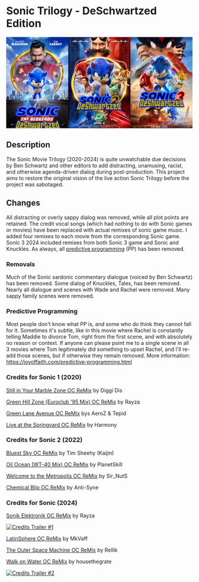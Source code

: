 # Sonic Trilogy - DeSchwartzed Edition

![Sonic DeSchwartzed Edition Poster.png](Sonic%20DeSchwartzed%20Edition%20Poster.png)


## Description

The Sonic Movie Trilogy (2020-2024) is quite unwatchable 
due decisions by Ben Schwartz and other editors to add 
distracting, unamusing, racist, and otherwise agenda-driven dialog 
during post-production. 
This project aims to restore the original vision of the live action Sonic Trilogy 
before the project was sabotaged. 

## Changes

All distracting or overly sappy dialog was removed, while all plot points are retained. 
The credit vocal songs (which had nothing to do with Sonic games or movies) 
have been replaced with actual remixes of sonic game music. 
I added four remixes to each movie from the corresponding Sonic game. 
Sonic 3 2024 included remixes from both Sonic 3 game and Sonic and Knuckles. 
As always, all [predictive programming](https://joyoffaith.com/predictive-programming.html) (PP) has been removed.

### Removals

Much of the Sonic sardonic commentary dialogue (voiced by Ben Schwartz) has been removed. 
Some dialog of Knuckles, Tales, has been removed. 
Nearly all dialogue and scenes with Wade and Rachel were removed. 
Many sappy family scenes were removed. 

### Predictive Programming

Most people don't know what PP is, and some who do think they cannot fall for it. 
Sometimes it's subtle, like in this movie where Rachel is constantly telling Maddie to divorce Tom, right from the first scene, and with absolutely no reason or context.
If anyone can please point me to a single scene in all 3 movies where Tom legitimately did something to upset Rachel, 
and I'll re-add those scenes, but if otherwise they remain removed. 
More information: https://joyoffaith.com/predictive-programming.html


### Credits for Sonic 1 (2020)

[Still in Your Marble Zone OC ReMix](https://ocremix.org/remix/OCR01580)
by Diggi Dis

[Green Hill Zone (Euroclub '95 Mix) OC ReMix](https://ocremix.org/remix/OCR00986)
by Rayza

[Green Lane Avenue OC ReMix](https://ocremix.org/remix/OCR01624)
bys AeroZ & Tepid

[Live at the Springyard OC ReMix](https://ocremix.org/remix/OCR01346)
by Harmony


### Credits for Sonic 2 (2022)

[Bluest Sky OC ReMix](https://ocremix.org/remix/OCR00337)
by Tim Sheehy (Kaijin)

[Oil Ocean (WT-40 Mix) OC ReMix](https://ocremix.org/remix/OCR01600)
by PlanetSkill

[Welcome to the Metropolis OC ReMix](https://ocremix.org/remix/OCR00968)
by Sir_NutS

[Chemical Blip OC ReMix](https://ocremix.org/remix/OCR02337)
by Anti-Syne

### Credits for Sonic (2024)

[Sonik Elektronik OC ReMix](https://ocremix.org/remix/OCR01181)
by Rayza

[![Credits Trailer #1](https://img.youtube.com/vi/37vFHrV3aNY/0.jpg)](https://www.youtube.com/watch?v=37vFHrV3aNY)

[LatinSphere OC ReMix](https://ocremix.org/remix/OCR00246)
by MkVaff

[The Outer Space Machine OC ReMix](https://ocremix.org/remix/OCR01196)
by Rellik

[Walk on Water OC ReMix](https://ocremix.org/remix/OCR01527)
by housethegrate

[![Credits Trailer #2](https://img.youtube.com/vi/Y-2jS-OnWP8/0.jpg)](https://www.youtube.com/watch?v=Y-2jS-OnWP8)


